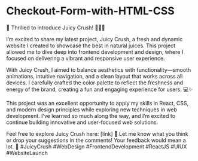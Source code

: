 # Checkout-Form-with-HTML-CSS

🚀 Thrilled to introduce Juicy Crush! 🍊🥭🍓

I’m excited to share my latest project, Juicy Crush, a fresh and dynamic website I created to showcase the best in natural juices. This project allowed me to dive deep into frontend development and design, where I focused on delivering a vibrant and responsive user experience.

With Juicy Crush, I aimed to balance aesthetics with functionality—smooth animations, intuitive navigation, and a clean layout that works across all devices. I carefully crafted the color palette to reflect the freshness and energy of the brand, creating a fun and engaging experience for users. 💻✨

This project was an excellent opportunity to apply my skills in React, CSS, and modern design principles while exploring new techniques in web development. I’ve learned so much along the way, and I’m excited to continue building innovative and user-focused web solutions.

Feel free to explore Juicy Crush here: [link] 🍍 Let me know what you think or drop your suggestions in the comments! Your feedback would mean a lot. 🙌 #JuicyCrush #WebDesign #FrontendDevelopment #ReactJS #UIUX #WebsiteLaunch
